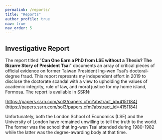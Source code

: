 ```yaml
---
permalink: /reports/
title: "Reports"
author_profile: true
nav: true
nav_order: 5
---
```


## Investigative Report

The report titled "**Can One Earn a PhD from LSE without a Thesis? The Bizarre Story of President Tsai**" documents an array of critical pieces of official evidence on former Taiwan President Ing-wen Tsai's doctoral-degree fraud. This report represnts my independent effort in 2019 to disclose the doctorate scandal with a view to upholding the values of academic integrity, rule of law, and moral justice for my home island, Formosa. The report is available in SSRN:

[https://papers.ssrn.com/sol3/papers.cfm?abstract_id=4151184](https://papers.ssrn.com/sol3/papers.cfm?abstract_id=4151184)

Unfortunately, both the London School of Economics (LSE) and the University of London have remained unwilling to tell the truth to the world. The former was the school that Ing-wen Tsai attended during 1980-1982 while the latter was the degree-awarding body at that time. 
  
